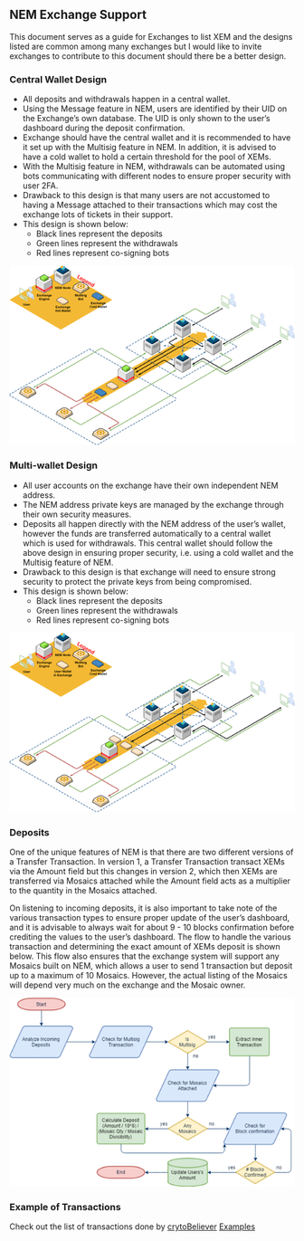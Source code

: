 ## NEM Exchange Support

This document serves as a guide for Exchanges to list XEM and the designs listed are common among many exchanges but I would like to invite exchanges to contribute to this document should there be a better design.

### Central Wallet Design

- All deposits and withdrawals happen in a central wallet.
- Using the Message feature in NEM, users are identified by their UID on the Exchange’s own database. The UID is only shown to the user’s dashboard during the deposit confirmation.
- Exchange should have the central wallet and it is recommended to have it set up with the Multisig feature in NEM. In addition, it is advised to have a cold wallet to hold a certain threshold for the pool of XEMs.
- With the Multisig feature in NEM, withdrawals can be automated using bots communicating with different nodes to ensure proper security with user 2FA.
- Drawback to this design is that many users are not accustomed to having a Message attached to their transactions which may cost the exchange lots of tickets in their support.
- This design is shown below:
  - Black lines represent the deposits
  - Green lines represent the withdrawals
  - Red lines represent co-signing bots

![Image of Central Wallet Design](images/centralwallet.png)

### Multi-wallet Design

- All user accounts on the exchange have their own independent NEM address.
- The NEM address private keys are managed by the exchange through their own security measures.
- Deposits all happen directly with the NEM address of the user’s wallet, however the funds are transferred automatically to a central wallet which is used for withdrawals. This central wallet should follow the above design in ensuring proper security, i.e. using a cold wallet and the Multisig feature of NEM.
- Drawback to this design is that exchange will need to ensure strong security to protect the private keys from being compromised.
- This design is shown below:
  - Black lines represent the deposits
  - Green lines represent the withdrawals
  - Red lines represent co-signing bots

![Image of Multi-wallet Design](images/multiwallet.png)

### Deposits

One of the unique features of NEM is that there are two different versions of a Transfer Transaction. In version 1, a Transfer Transaction transact XEMs via the Amount field but this changes in version 2, which then XEMs are transferred via Mosaics attached while the Amount field acts as a multiplier to the quantity in the Mosaics attached.

On listening to incoming deposits, it is also important to take note of the various transaction types to ensure proper update of the user’s dashboard, and it is advisable to always wait for about 9 - 10 blocks confirmation before crediting the values to the user’s dashboard. The flow to handle the various transaction and determining the exact amount of XEMs deposit is shown below. This flow also ensures that the exchange system will support any Mosaics built on NEM, which allows a user to send 1 transaction but deposit up to a maximum of 10 Mosaics. However, the actual listing of the Mosaics will depend very much on the exchange and the Mosaic owner.

![Image of Deposit flowchart](images/deposit_flow.png)

### Example of Transactions

Check out the list of transactions done by [crytoBeliever](https://github.com/cryptoBeliever/)
[Examples](example.md)
